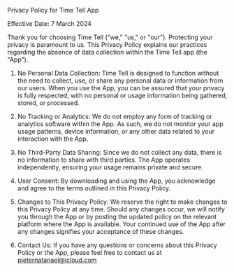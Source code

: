 Privacy Policy for Time Tell App

Effective Date: 7 March 2024

Thank you for choosing Time Tell ("we," "us," or "our"). Protecting your privacy is paramount to us. This Privacy Policy explains our practices regarding the absence of data collection within the Time Tell app (the "App").

1. No Personal Data Collection:
Time Tell is designed to function without the need to collect, use, or share any personal data or information from our users. When you use the App, you can be assured that your privacy is fully respected, with no personal or usage information being gathered, stored, or processed.

2. No Tracking or Analytics:
We do not employ any form of tracking or analytics software within the App. As such, we do not monitor your app usage patterns, device information, or any other data related to your interaction with the App.

3. No Third-Party Data Sharing:
Since we do not collect any data, there is no information to share with third parties. The App operates independently, ensuring your usage remains private and secure.

4. User Consent:
By downloading and using the App, you acknowledge and agree to the terms outlined in this Privacy Policy.

5. Changes to This Privacy Policy:
We reserve the right to make changes to this Privacy Policy at any time. Should any changes occur, we will notify you through the App or by posting the updated policy on the relevant platform where the App is available. Your continued use of the App after any changes signifies your acceptance of these changes.

6. Contact Us:
If you have any questions or concerns about this Privacy Policy or the App, please feel free to contact us at pieternatanael@icloud.com

